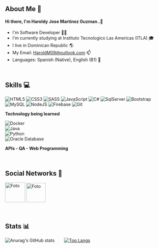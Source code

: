 ## About Me :bust_in_silhouette:

#### Hi there, I'm Haroldy Jose Martinez Guzman..👋

- I'm Software Developer 🧑‍💻
- I'm currently studying at Instituto Tecnologico Las Americas (ITLA) 🎓
- I live in Dominican Republic 🌎
- My Email: HaroldM09@outlook.com 📫
- Languages: Spanish (Native), English (B1) 💬

&nbsp;

## Skills :computer:

![HTML5](https://img.shields.io/badge/-HTML5-E34F26?style=for-the-badge&logo=html5&logoColor=white)
![CSS3](https://img.shields.io/badge/-CSS3-1572B6?style=for-the-badge&logo=css3&logoColor=white)
![SASS](https://img.shields.io/badge/Sass-CC6699?style=for-the-badge&logo=sass&logoColor=white)
![JavaScript](https://img.shields.io/badge/-JavaScript-yellow?style=for-the-badge&logo=javascript&logoColor=black)
![C#](https://img.shields.io/badge/-Csharp-563D7C?style=for-the-badge&logo=dotnet)
![SqlServer](https://img.shields.io/badge/-SQLServer-brown?style=for-the-badge&logo=databricks&logoColor=white)
![Bootstrap](https://img.shields.io/badge/-Bootstrap-563D7C?style=for-the-badge&logo=bootstrap&logoColor=white)
![MySQL](https://img.shields.io/badge/-MySQL-blue?style=for-the-badge&logo=mysql&logoColor=white)
![NodeJS](https://img.shields.io/badge/Node.js-43853D?style=for-the-badge&logo=node.js&logoColor=white)
![Firebase](https://img.shields.io/badge/Firebase-yellow?style=for-the-badge&logo=firebase&logoColor=brown)
![Git](https://img.shields.io/badge/-Git-red?style=for-the-badge&logo=git&logoColor=white)


**Technology being learned**
<br>

![Docker](https://img.shields.io/badge/Docker-blue?style=for-the-badge&logo=docker&logoColor=white) <br>
![Java](https://img.shields.io/badge/Java-grey?style=for-the-badge&logo=coffeescript&logoColor=blue) <br>
![Python](https://img.shields.io/badge/Python-green?style=for-the-badge&logo=python&logoColor=blue) <br>
![Oracle Database](https://img.shields.io/badge/Oracle_Databae-brown?style=for-the-badge&logo=databricks&logoColor=white)

**APIs - QA - Web Programming**

&nbsp;

## Social Networks :iphone:

<a id="instagram" href="https://www.instagram.com/haroldymart/"><img width='65px' src="https://logos-world.net/wp-content/uploads/2020/06/Instagram-Logo-700x394.png" alt="Foto"></a>
<a id="telegram" target="_blank" href="https://t.me/haroldymart"><img width='63px' src="https://logos-world.net/wp-content/uploads/2021/03/Telegram-Logo.png" alt="Foto"></a> 


&nbsp;

## Stats :bar_chart:

![Anurag's GitHub stats](https://github-readme-stats.vercel.app/api?username=HaroldMart&show_icons=true&theme=radical)&nbsp; &nbsp; &nbsp; &nbsp; 
[![Top Langs](https://github-readme-stats.vercel.app/api/top-langs/?username=HaroldMart&layout=compact)](https://github.com/anuraghazra/github-readme-stats) 


<!---
HaroldMart/HaroldMart is a ✨ special ✨ repository because its `README.md` (this file) appears on your GitHub profile.
You can click the Preview link to take a look at your changes.
--->


